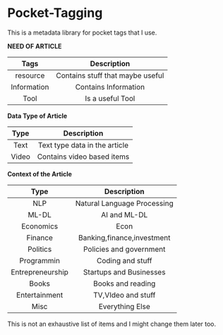 # Pocket-Tagging

This is a metadata library for pocket tags that I use.

**NEED OF ARTICLE**

| Tags          | Description                      |
|:-------------:|:--------------------------------:|
| resource      | Contains stuff that maybe useful |
| Information   | Contains Information             |
| Tool          | Is a useful Tool                 |


**Data Type of Article**

| Type          | Description                      |
|:-------------:|:--------------------------------:|
| Text          | Text type data in the article    |
| Video         | Contains video based items       |

**Context of the Article**

| Type            | Description                      |
|:---------------:|:--------------------------------:|
| NLP             | Natural Language Processing      |
| ML-DL           | AI and ML-DL                     |
| Economics       | Econ                             |
| Finance         | Banking,finance,investment       |
| Politics        | Policies and government          |
| Programmin      | Coding and stuff                 |
| Entrepreneurship| Startups and Businesses          |
| Books           | Books and reading                |
| Entertainment   | TV,VIdeo and stuff               |
| Misc            | Everything Else                  |

This is not an exhaustive list of items and I might change them later too.
